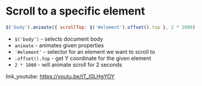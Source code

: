 # Scroll to a specific element

```javascript
$('body').animate({ scrollTop: $('#element').offset().top }, 2 * 1000);
```

- `$('body')` - selects document body
- `animate` - animates given properties
- `'#element'` - selector for an element we want to scroll to
- `.offset().top` - get Y coordinate for the given element
- `2 * 1000` - will animate scroll for 2 seconds


link_youtube: https://youtu.be/tT_I0LHgYOY

